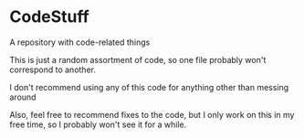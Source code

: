 # CodeStuff
A repository with code-related things

This is just a random assortment of code, so one file probably won't correspond to another.

I don't recommend using any of this code for anything other than messing around

Also, feel free to recommend fixes to the code, but I only work on this in my free time, so I probably won't see it for a while.
